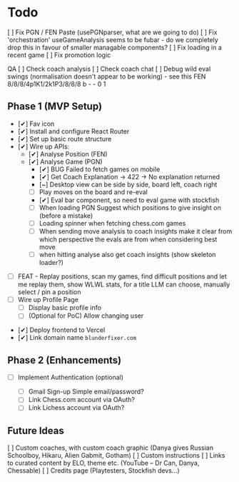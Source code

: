 # Todo

[ ] Fix PGN / FEN Paste (usePGNparser, what are we going to do)
[ ] Fix 'orchestration' useGameAnalysis seems to be fubar - do we completely drop this in favour of smaller managable components?
[ ] Fix loading in a recent game
[ ] Fix promotion logic

QA
[ ] Check coach analysis
[ ] Check coach chat
[ ] Debug wild eval swings (normalisation doesn't appear to be working) - see this FEN 8/8/8/4p1K1/2k1P3/8/8/8 b - - 0 1

## Phase 1 (MVP Setup)

- [✔] Fav icon
- [✔] Install and configure React Router
- [✔] Set up basic route structure
- [✔] Wire up APIs:
  - [✔] Analyse Position (FEN)
  - [✔] Analyse Game (PGN)
    - [✔] BUG Failed to fetch games on mobile
    - [✔] Get Coach Explanation -> 422 -> No explanation returned
    - [~] Desktop view can be side by side, board left, coach right
    - [ ] Play moves on the board and re-eval
    - [✔] Eval bar component, so need to eval game with stockfish
    - [ ] When loading PGN Suggest which positions to give insight on (before a mistake)
    - [ ] Loading spinner when fetching chess.com games
    - [ ] When sending move analysis to coach insights make it clear from which perspective the evals are from when considering best move
    - [ ] when hitting analyse also get coach insights (show skeleton loader?)
- [ ] FEAT - Replay positions, scan my games, find difficult positions and let me replay them, show WLWL stats, for a title LLM can choose, manually select / pin a position
- [ ] Wire up Profile Page
  - [ ] Display basic profile info
  - [ ] (Optional for PoC) Allow changing user
- [✔] Deploy frontend to Vercel
- [✔] Link domain name `blunderfixer.com`

## Phase 2 (Enhancements)

- [ ] Implement Authentication (optional)

  - [ ] Gmail Sign-up Simple email/password?
  - [ ] Link Chess.com account via OAuth?
  - [ ] Link Lichess account via OAuth?

## Future Ideas

[ ] Custom coaches, with custom coach graphic (Danya gives Russian Schoolboy, Hikaru, Alien Gabmit, Gotham)
[ ] Custom instructions
[ ] Links to curated content by ELO, theme etc. (YouTube – Dr Can, Danya, Chessable)
[ ] Credits page (Playtesters, Stockfish devs...)
